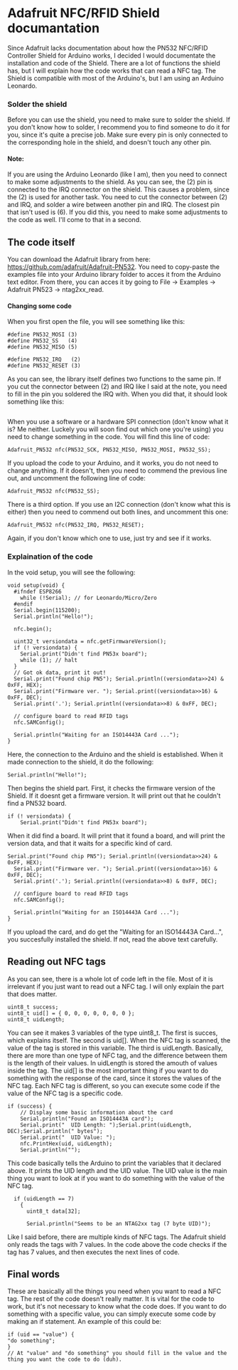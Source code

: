 # Adafruit NFC/RFID Shield documantation
Since Adafruit lacks documentation about how the PN532 NFC/RFID Controller Shield for Arduino works, I decided I would documentate the installation and code of the Shield. There are a lot of functions the shield has, but I will explain how the code works that can read a NFC tag. The Shield is compatible with most of the Arduino's, but I am using an Arduino Leonardo.

### Solder the shield
Before you can use the shield, you need to make sure to solder the shield. If you don't know how to solder, I recommend you to find someone to do it for you, since it's quite a precise job. Make sure every pin is only connected to the corresponding hole in the shield, and doesn't touch any other pin.
#### Note: 
If you are using the Arduino Leonardo (like I am), then you need to connect to make some adjustments to the shield. As you can see, the (2) pin is connected to the IRQ connector on the shield. This causes a problem, since the (2) is used for another task. You need to cut the connector between (2) and IRQ, and solder a wire between another pin and IRQ. The closest pin that isn't used is (6). If you did this, you need to make some adjustments to the code as well. I'll come to that in a second.

## The code itself
You can download the Adafruit library from here: https://github.com/adafruit/Adafruit-PN532. You need to copy-paste the examples file into your Arduino library folder to acces it from the Arduino text editor. From there, you can acces it by going to File -> Examples -> Adafruit PN523 -> ntag2xx_read. 

#### Changing some code
When you first open the file, you will see something like this:
```#define PN532_SCK  (2)
#define PN532_MOSI (3)
#define PN532_SS   (4)
#define PN532_MISO (5)

#define PN532_IRQ   (2)
#define PN532_RESET (3)
```
As you can see, the library itself defines two functions to the same pin. If you cut the connector between (2) and IRQ like I said at the note, you need to fill in the pin you soldered the IRQ with. When you did that, it should look something like this:
```#define PN532_IRQ   (6)
```

When you use a software or a hardware SPI connection (don't know what it is? Me neither. Luckely you will soon find out which one you're using) you need to change something in the code. 
You will find this line of code:
```
Adafruit_PN532 nfc(PN532_SCK, PN532_MISO, PN532_MOSI, PN532_SS);
```
If you upload the code to your Arduino, and it works, you do not need to change anything. If it doesn't, then you need to commend the previous line out, and uncomment the following line of code:
```
Adafruit_PN532 nfc(PN532_SS);
```
There is a third option. If you use an I2C connection (don't know what this is either) then you need to commend out both lines, and uncomment this one:
```
Adafruit_PN532 nfc(PN532_IRQ, PN532_RESET);
```
Again, if you don't know which one to use, just try and see if it works.

### Explaination of the code
In the void setup, you will see the following:
```
void setup(void) {
  #ifndef ESP8266
    while (!Serial); // for Leonardo/Micro/Zero
  #endif
  Serial.begin(115200);
  Serial.println("Hello!");

  nfc.begin();

  uint32_t versiondata = nfc.getFirmwareVersion();
  if (! versiondata) {
    Serial.print("Didn't find PN53x board");
    while (1); // halt
  }
  // Got ok data, print it out!
  Serial.print("Found chip PN5"); Serial.println((versiondata>>24) & 0xFF, HEX); 
  Serial.print("Firmware ver. "); Serial.print((versiondata>>16) & 0xFF, DEC); 
  Serial.print('.'); Serial.println((versiondata>>8) & 0xFF, DEC);
  
  // configure board to read RFID tags
  nfc.SAMConfig();
  
  Serial.println("Waiting for an ISO14443A Card ...");
}
```
Here, the connection to the Arduino and the shield is established. When it made connection to the shield, it do the following:
```
Serial.println("Hello!");
```
Then begins the shield part. First, it checks the firmware version of the Shield. If it doesnt get a firmware version. It will print out that he couldn't find a PN532 board.
```
if (! versiondata) {
    Serial.print("Didn't find PN53x board");
```
When it did find a board. It will print that it found a board, and will print the version data, and that it waits for a specific kind of card.

```
Serial.print("Found chip PN5"); Serial.println((versiondata>>24) & 0xFF, HEX); 
  Serial.print("Firmware ver. "); Serial.print((versiondata>>16) & 0xFF, DEC); 
  Serial.print('.'); Serial.println((versiondata>>8) & 0xFF, DEC);
  
  // configure board to read RFID tags
  nfc.SAMConfig();
  
  Serial.println("Waiting for an ISO14443A Card ...");
}
```

If you upload the card, and do get the "Waiting for an ISO14443A Card...", you succesfully installed the shield. If not, read the above text carefully.

## Reading out NFC tags
As you can see, there is a whole lot of code left in the file. Most of it is irrelevant if you just want to read out a NFC tag. I will only explain the part that does matter.
```
uint8_t success;
uint8_t uid[] = { 0, 0, 0, 0, 0, 0, 0 };
uint8_t uidLength;
```
You can see it makes 3 variables of the type uint8_t. The first is succes, which explains itself. The second is uid[]. When the NFC tag is scanned, the value of the tag is stored in this variable. The third is uidLength. Basically, there are more than one type of NFC tag, and the difference between them is the length of their values. In uidLength is stored the amouth of values inside the tag.
The uid[] is the most important thing if you want to do something with the response of the card, since it stores the values of the NFC tag. Each NFC tag is different, so you can execute some code if the value of the NFC tag is a specific code.

```
if (success) {
    // Display some basic information about the card
    Serial.println("Found an ISO14443A card");
    Serial.print("  UID Length: ");Serial.print(uidLength, DEC);Serial.println(" bytes");
    Serial.print("  UID Value: ");
    nfc.PrintHex(uid, uidLength);
    Serial.println("");
```
This code basically tells the Arduino to print the variables that it declared above. It prints the UID length and the UID value. The UID value is the main thing you want to look at if you want to do something with the value of the NFC tag.
```
  if (uidLength == 7)
    {
      uint8_t data[32];
      
      Serial.println("Seems to be an NTAG2xx tag (7 byte UID)");	  
 ```
Like I said before, there are multiple kinds of NFC tags. The Adafruit shield only reads the tags with 7 values. In the code above the code checks if the tag has 7 values, and then executes the next lines of code.

## Final words
These are basically all the things you need when you want to read a NFC tag. The rest of the code doesn't really matter. It is vital for the code to work, but it's not necessary to know what the code does. If you want to do something with a specific value, you can simply execute some code by making an if statement. An example of this could be:
``` 
if (uid == "value") {
"do something";
}
// At "value" and "do something" you should fill in the value and the thing you want the code to do (duh).
